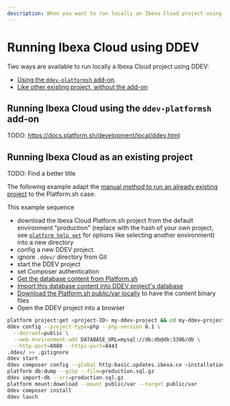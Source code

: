 ```yaml
---
description: When you want to run locally an Ibexa Cloud project using DDEV.
---
```


# Running Ibexa Cloud using DDEV

Two ways are available to run locally a Ibexa Cloud project using DDEV:
- [Using the `ddev-platformsh` add-on](#running-ibexa-cloud-using-the-ddev-platformsh-add-on).
- [Like other existing project, without the add-on](#running-ibexa-cloud-as-an-existing-project)

## Running Ibexa Cloud using the `ddev-platformsh` add-on

TODO: https://docs.platform.sh/development/local/ddev.html

## Running Ibexa Cloud as an existing project

TODO: Find a better title

The following example adapt the [manual method to run an already existing project](../../getting_started/install_using_ddev.md#run-an-already-existing-project) to the Platform.sh case:

This example sequence

- download the Ibexa Cloud Platform.sh project from the default environment "production" (replace <project-ID> with the hash of your own project, see [`platform help get`](https://docs.platform.sh/administration/cli.html#3-use) for options like selecting another environment) into a new directory
- config a new DDEV project
- ignore `.ddev/` directory from Git
- start the DDEV project
- set Composer authentication
- [Get the database content from Platform.sh](https://docs.platform.sh/add-services/mysql.html#exporting-data)
- [Import this database content into DDEV project's database](https://ddev.readthedocs.io/en/latest/users/usage/database-management/#database-imports)
- [Download the Platform.sh public/var locally](https://docs.platform.sh/development/file-transfer.html#transfer-a-file-from-a-mount) to have the content binary files
- Open the DDEV project into a browser

```bash
platform project:get <project-ID> my-ddev-project && cd my-ddev-project
ddev config --project-type=php --php-version 8.1 \
  --docroot=public \
  --web-environment-add DATABASE_URL=mysql://db:db@db:3306/db \
  --http-port=8080 --https-port=8443
.ddev/ >> .gitignore
ddev start
ddev composer config --global http-basic.updates.ibexa.co <installation-key> <token-password>
platform db:dump --gzip --file=production.sql.gz
ddev import-db --src=production.sql.gz
platform mount:download --mount public/var --target public/var
ddev composer install
ddev lauch
```
